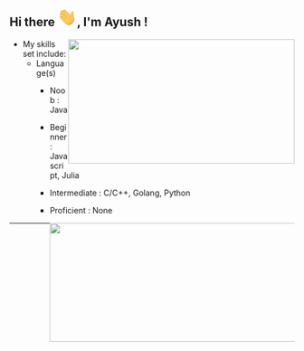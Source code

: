<h2>Hi there <img src="https://raw.githubusercontent.com/ABSphreak/ABSphreak/master/gifs/Hi.gif" height="33px">, I'm Ayush !</h2>
    <a href="https://github.com/Ayush0-8Biswas">
<img height="220em" width="400em" src="https://github-readme-stats-eight-theta.vercel.app/api/top-langs/?username=Ayush0-8Biswas&layout=compact&langs_count=8&theme=nightowl" align="right"/>
</a>


* My skills set include:
  - Language(s)
    - Noob : Java
    - Beginner : Javascript, Julia
    - Intermediate : C/C++, Golang, Python
    - Proficient : None
    

      <a href="https://github.com/Ayush0-8Biswas">
      <img height="210em" width="480em" src="https://github-readme-stats-eight-theta.vercel.app/api?username=Ayush0-8Biswas&show_icons=true&theme=nightowl&include_all_commits=true&count_private=true" align="right"/>
      </a>

<!--
<p align = "center">
 <img src="https://activity-graph.herokuapp.com/graph?username=Ayush0-8Biswas&theme=redical">
</p>  
-->
<hr>
<p align="left">
